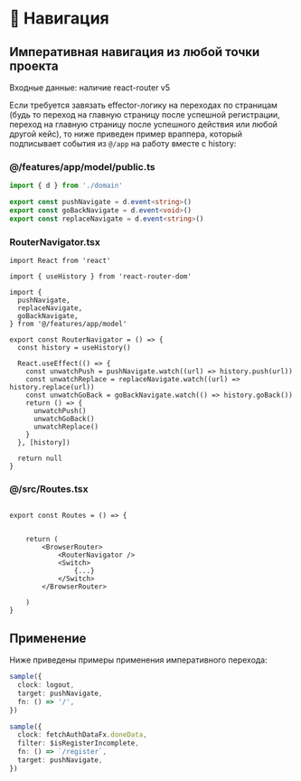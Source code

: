 # 🧭 Навигация

## Императивная навигация из любой точки проекта

Входные данные: наличие react-router v5

Если требуется завязать effector-логику на переходах по страницам (будь то переход на главную страницу после успешной регистрации, переход на главную страницу после успешного действия или любой другой кейс), то ниже приведен пример враппера, который подписывает события из `@/app` на работу вместе с history:

### @/features/app/model/public.ts

```ts
import { d } from './domain'

export const pushNavigate = d.event<string>()
export const goBackNavigate = d.event<void>()
export const replaceNavigate = d.event<string>()
```

### RouterNavigator.tsx

```tsx
import React from 'react'

import { useHistory } from 'react-router-dom'

import {
  pushNavigate,
  replaceNavigate,
  goBackNavigate,
} from '@/features/app/model'

export const RouterNavigator = () => {
  const history = useHistory()

  React.useEffect(() => {
    const unwatchPush = pushNavigate.watch((url) => history.push(url))
    const unwatchReplace = replaceNavigate.watch((url) => history.replace(url))
    const unwatchGoBack = goBackNavigate.watch(() => history.goBack())
    return () => {
      unwatchPush()
      unwatchGoBack()
      unwatchReplace()
    }
  }, [history])

  return null
}
```

### @/src/Routes.tsx

```tsx

export const Routes = () => {


    return (
        <BrowserRouter>
            <RouterNavigator />
            <Switch>
                {...}
            </Switch>
        </BrowserRouter>

    )
}
```

## Применение

Ниже приведены примеры применения императивного перехода:

```ts
sample({
  clock: logout,
  target: pushNavigate,
  fn: () => '/',
})

sample({
  clock: fetchAuthDataFx.doneData,
  filter: $isRegisterIncomplete,
  fn: () => `/register`,
  target: pushNavigate,
})
```
